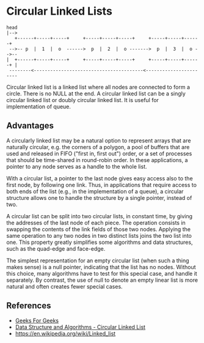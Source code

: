 # Circular Linked Lists

```
head
|-->
   +------+-----+-----+     +-----+-----+-----+     +-----+-----+------+
 -->-- p  |  1  |  o  ------>  p  |  2  |  o ------->  p  |  3  |  o -->--
|  +------+-----+-----+     +-----+-----+-----+     +-----+-----+------+ |
 --------<----------------------------------------<-----------------------

```
Circular linked list is a linked list where all nodes are connected to form a circle. There is no NULL at the end. A circular linked list can be a singly circular linked list or doubly circular linked list. It is useful for implementation of queue.

## Advantages

A circularly linked list may be a natural option to represent arrays that are naturally circular, e.g. the corners of a polygon, a pool of buffers that are used and released in FIFO ("first in, first out") order, or a set of processes that should be time-shared in round-robin order. In these applications, a pointer to any node serves as a handle to the whole list.  

With a circular list, a pointer to the last node gives easy access also to the first node, by following one link. Thus, in applications that require access to both ends of the list (e.g., in the implementation of a queue), a circular structure allows one to handle the structure by a single pointer, instead of two.  

A circular list can be split into two circular lists, in constant time, by giving the addresses of the last node of each piece. The operation consists in swapping the contents of the link fields of those two nodes. Applying the same operation to any two nodes in two distinct lists joins the two list into one. This property greatly simplifies some algorithms and data structures, such as the quad-edge and face-edge.  

The simplest representation for an empty circular list (when such a thing makes sense) is a null pointer, indicating that the list has no nodes. Without this choice, many algorithms have to test for this special case, and handle it separately. By contrast, the use of null to denote an empty linear list is more natural and often creates fewer special cases.

## References

- [Geeks For Geeks](geeksforgeeks.org)
- [Data Structure and Algorithms - Circular Linked List](http://www.geeksforgeeks.org/circular-linked-list/)
- https://en.wikipedia.org/wiki/Linked_list
